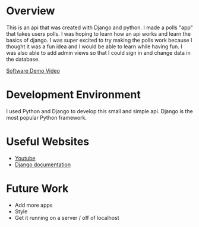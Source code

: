 # Overview

This is an api that was created with Django and python. I made a polls "app" that takes users polls. I was hoping to learn how an api works and learn the basics of django. I was super excited to try making the polls work because I thought it was a fun idea and I would be able to learn while having fun. I was also able to add admin views so that I could sign in and change data in the database.

[Software Demo Video](https://clipchamp.com/watch/YbUHO0xTCBf)

# Development Environment

I used Python and Django to develop this small and simple api. Django is the most popular Python framework.

# Useful Websites


- [Youtube](https://www.youtube.com/watch?v=rHux0gMZ3Eg&ab_channel=ProgrammingwithMosh)
- [Django documentation](https://docs.djangoproject.com/en/4.2/)

# Future Work


- Add more apps
- Style
- Get it running on a server / off of localhost